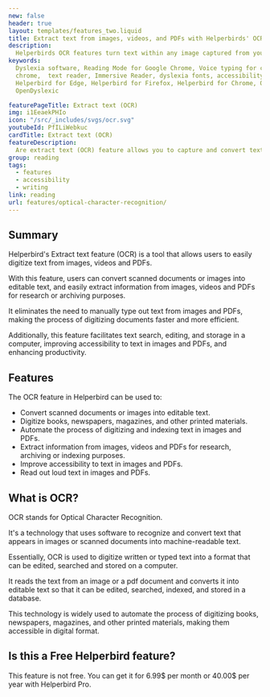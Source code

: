 ```yaml
---
new: false
header: true
layout: templates/features_two.liquid
title: Extract text from images, videos, and PDFs with Helperbirds' OCR feature
description:
  Helperbirds OCR features turn text within any image captured from your screen and copy it to your clipboard – making it easy to reuse in digital documents, emails, or reports.
keywords:
  Dyslexia software, Reading Mode for Google Chrome, Voice typing for chrome, Text to speech for
  chrome,  text reader, Immersive Reader, dyslexia fonts, accessibility software, dyslexia software,
  Helperbird for Edge, Helperbird for Firefox, Helperbird for Chrome, Opendyslexic for Chrome,
  OpenDyslexic

featurePageTitle: Extract text (OCR)
img: i1EeaekPHIo
icon: "/src/_includes/svgs/ocr.svg"
youtubeId: PfILiWebkuc
cardTitle: Extract text (OCR)
featureDescription:
  Are extract text (OCR) feature allows you to capture and convert text from images, videos and PDFs.
group: reading
tags: 
  - features
  - accessibility
  - writing
link: reading
url: features/optical-character-recognition/
---
```







## Summary

Helperbird's Extract text feature (OCR) is a tool that allows users to easily digitize text from images, videos and PDFs. 

With this feature, users can convert scanned documents or images into editable text, and easily extract information from images, videos and PDFs for research or archiving purposes. 

It eliminates the need to manually type out text from images and PDFs, making the process of digitizing documents faster and more efficient. 

Additionally, this feature facilitates text search, editing, and storage in a computer, improving accessibility to text in images and PDFs, and enhancing productivity.

## Features

The OCR feature in Helperbird can be used to:

- Convert scanned documents or images into editable text.
- Digitize books, newspapers, magazines, and other printed materials.
- Automate the process of digitizing and indexing text in images and PDFs.
- Extract information from images, videos and PDFs for research, archiving or indexing purposes.
- Improve accessibility to text in images and PDFs.
- Read out loud text in images and PDFs.

## What is OCR?

OCR stands for Optical Character Recognition.

It's a technology that uses software to recognize and convert text that appears in images or scanned documents into machine-readable text. 

Essentially, OCR is used to digitize written or typed text into a format that can be edited, searched and stored on a computer. 

It reads the text from an image or a pdf document and converts it into editable text so that it can be edited, searched, indexed, and stored in a database. 

This technology is widely used to automate the process of digitizing books, newspapers, magazines, and other printed materials, making them accessible in digital format.

## Is this a Free Helperbird feature?
This feature is not free. You can get it for 6.99$ per month or 40.00$ per year with Helperbird Pro.










